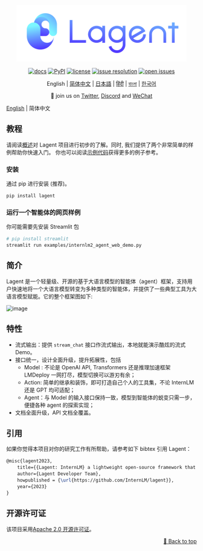 <div id="top"></div>
<div align="center">
  <img src="docs/imgs/lagent_logo.png" width="450"/>

[![docs](https://img.shields.io/badge/docs-latest-blue)](https://lagent.readthedocs.io/en/latest/)
[![PyPI](https://img.shields.io/pypi/v/lagent)](https://pypi.org/project/lagent)
[![license](https://img.shields.io/github/license/InternLM/lagent.svg)](https://github.com/InternLM/lagent/tree/main/LICENSE)
[![issue resolution](https://img.shields.io/github/issues-closed-raw/InternLM/lagent)](https://github.com/InternLM/lagent/issues)
[![open issues](https://img.shields.io/github/issues-raw/InternLM/lagent)](https://github.com/InternLM/lagent/issues)

English | [简体中文](README_zh-CN.md) | [日本語](README_ja_JP.md) | [हिंदी](README_in_HIN.md) | [বাংলা](README_in_beng.md) | [한국어](README_KR_Kr.md)

</div>

<p align="center">
    👋 join us on <a href="https://twitter.com/intern_lm" target="_blank">Twitter</a>, <a href="https://discord.gg/xa29JuW87d" target="_blank">Discord</a> and <a href="https://r.vansin.top/?r=internwx" target="_blank">WeChat</a>
</p>


[English](README.md) | 简体中文

## 教程

请阅读[概述](docs/en/get_started/overview.md)对 Lagent 项目进行初步的了解。同时, 我们提供了两个非常简单的样例帮助你快速入门。 你也可以阅读[示例代码](examples/)获得更多的例子参考。

### 安装

通过 pip 进行安装 (推荐)。

```bash
pip install lagent
```

### 运行一个智能体的网页样例

你可能需要先安装 Streamlit 包

```bash
# pip install streamlit
streamlit run examples/internlm2_agent_web_demo.py
```

## 简介

Lagent 是一个轻量级、开源的基于大语言模型的智能体（agent）框架，支持用户快速地将一个大语言模型转变为多种类型的智能体，并提供了一些典型工具为大语言模型赋能。它的整个框架图如下:

![image](https://github.com/InternLM/lagent/assets/24351120/cefc4145-2ad8-4f80-b88b-97c05d1b9d3e)

## 特性

- 流式输出：提供 `stream_chat` 接口作流式输出，本地就能演示酷炫的流式 Demo。
- 接口统一，设计全面升级，提升拓展性，包括
  - Model : 不论是 OpenAI API, Transformers 还是推理加速框架 LMDeploy 一网打尽，模型切换可以游刃有余；
  - Action: 简单的继承和装饰，即可打造自己个人的工具集，不论 InternLM 还是 GPT 均可适配；
  - Agent：与 Model 的输入接口保持一致，模型到智能体的蜕变只需一步，便捷各种 agent 的探索实现；
- 文档全面升级，API 文档全覆盖。

## 引用

如果你觉得本项目对你的研究工作有所帮助，请参考如下 bibtex 引用 Lagent：

```latex
@misc{lagent2023,
    title={{Lagent: InternLM} a lightweight open-source framework that allows users to efficiently build large language model(LLM)-based agents},
    author={Lagent Developer Team},
    howpublished = {\url{https://github.com/InternLM/lagent}},
    year={2023}
}
```

## 开源许可证

该项目采用[Apache 2.0 开源许可证](LICENSE)。
<p align="right"><a href="#top">🔼 Back to top</a></p>
